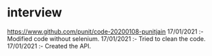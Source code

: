 # interview
https://www.github.com/punit/code-20200108-punitjain
17/01/2021 :-  Modified code without selenium.
17/01/2021 :-  Tried to clean the code.
17/01/2021 :-  Created the API.


